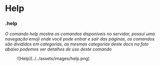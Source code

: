 # Help
### .help

*O comando help mostra os comandos disponíveis no servidor, possui uma navegação emoji onde você pode entrar e sair das páginas, os comandos são divididos em categorias, as mesmas categorias deste docs na foto abaixo podemos ver detalhes de uso deste comando*
<figure markdown>
![Help](../../assets/images/help.png)
</figure>